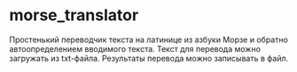 # morse_translator
Простенький переводчик текста на латинице из азбуки Морзе и обратно автоопределением вводимого текста.
Текст для перевода можно загружать из txt-файла.
Результаты перевода можно записывать в файл.

